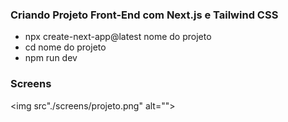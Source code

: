 ### Criando Projeto Front-End com Next.js e Tailwind CSS

* npx create-next-app@latest nome do projeto
* cd nome do projeto
* npm run dev

### Screens

<img src"./screens/projeto.png" alt=""></img>